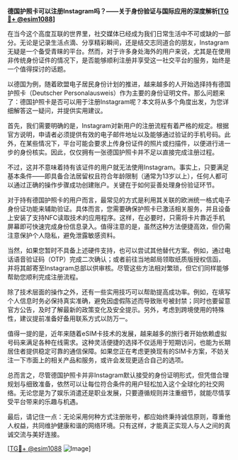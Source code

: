 **德国护照卡可以注册Instagram吗？——关于身份验证与国际应用的深度解析[[TG💪+ @esim1088](https://t.me/s/esim1088)]**

在当今这个高度互联的世界里，社交媒体已经成为我们日常生活中不可或缺的一部分。无论是记录生活点滴、分享精彩瞬间，还是结交志同道合的朋友，Instagram无疑是一个备受青睐的平台。然而，对于许多身处海外的用户来说，尤其是在使用非传统身份证件的情况下，是否能够顺利注册并享受这一社交平台的服务，始终是一个值得探讨的话题。

以德国为例，随着欧盟电子居民身份计划的推进，越来越多的人开始选择持有德国护照卡（Deutscher Personalausweis）作为主要的身份证明文件。那么问题来了：德国护照卡是否可以用于注册Instagram呢？本文将从多个角度出发，为您详细解答这一疑问，并提供实用建议。

首先，我们需要明确的是，Instagram对新用户的注册流程有着严格的规定。根据官方说明，申请者必须提供有效的电子邮件地址以及能够通过验证的手机号码。此外，在某些情况下，平台可能会要求上传身份证件的照片或扫描件，以便进行进一步的身份核实。因此，仅仅拥有一张德国护照卡并不足以直接完成注册过程。

不过，这并不意味着持有该证件的用户就无法使用Instagram。事实上，只要满足基本条件——即具备合法居留权且符合年龄限制（通常为13岁以上），任何人都可以通过正确的操作步骤成功创建账户。关键在于如何妥善处理身份验证环节。

对于持有德国护照卡的用户而言，最常见的方式是利用其关联的欧洲统一格式电子身份证功能来辅助验证。具体而言，您需要确保护照卡已激活相关服务，并且设备上安装了支持NFC读取技术的应用程序。这样，在必要时，只需将卡片靠近手机屏幕即可快速完成身份信息录入。值得注意的是，虽然这种方法便捷高效，但仍需注意保护个人隐私，避免泄露敏感资料。

当然，如果您暂时不具备上述硬件支持，也可以尝试其他替代方案。例如，通过电话语音验证码（OTP）完成二次确认；或者前往当地邮局领取纸质版授权信函，并将其邮寄至Instagram总部以供审核。尽管这些方法相对繁琐，但它们同样能够帮助您顺利完成注册流程。

除了技术层面的操作之外，还有一些实用技巧可以帮助提高成功率。例如，在填写个人信息时务必保持真实准确，避免因虚假陈述而导致账号被封禁；同时也要留意官方公告，及时了解最新的政策变化及安全提示。另外，考虑到跨境使用的特殊性，建议提前准备好备用联系方式以防万一。

值得一提的是，近年来随着eSIM卡技术的发展，越来越多的旅行者开始依赖虚拟号码来满足各种在线需求。这种灵活便捷的选择不仅适用于短期访问，也能为长期居住者提供稳定可靠的通信保障。如果您正在考虑更换现有的SIM卡方案，不妨关注一下市面上的相关产品和服务，或许会发现更适合自己的选项。

总而言之，尽管德国护照卡并非Instagram默认接受的身份证明形式，但凭借合理规划与细致准备，依然可以让每位符合条件的用户轻松加入这个全球化的社交网络。无论您是为了娱乐消遣还是职业发展，只要遵循规则并注重细节，就能尽情享受平台带来的乐趣与机遇。

最后，请记住一点：无论采用何种方式注册账号，都应始终秉持诚信原则，尊重他人权益，共同维护健康和谐的网络环境。只有这样，才能真正实现人与人之间的真诚交流与美好连接。

[[TG💪+ @esim1088](https://t.me/s/esim1088) ![Image](https://i.postimg.cc/4NQfJmqS/Snipaste-2025-05-13-00-14-12.png)]